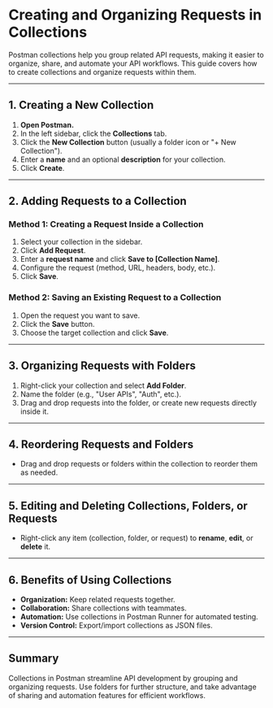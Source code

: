 # Creating and Organizing Requests in Collections

Postman collections help you group related API requests, making it easier to organize, share, and automate your API workflows. This guide covers how to create collections and organize requests within them.

---

## 1. Creating a New Collection

1. **Open Postman.**
2. In the left sidebar, click the **Collections** tab.
3. Click the **New Collection** button (usually a folder icon or "+ New Collection").
4. Enter a **name** and an optional **description** for your collection.
5. Click **Create**.

---

## 2. Adding Requests to a Collection

### Method 1: Creating a Request Inside a Collection

1. Select your collection in the sidebar.
2. Click **Add Request**.
3. Enter a **request name** and click **Save to [Collection Name]**.
4. Configure the request (method, URL, headers, body, etc.).
5. Click **Save**.

### Method 2: Saving an Existing Request to a Collection

1. Open the request you want to save.
2. Click the **Save** button.
3. Choose the target collection and click **Save**.

---

## 3. Organizing Requests with Folders

1. Right-click your collection and select **Add Folder**.
2. Name the folder (e.g., "User APIs", "Auth", etc.).
3. Drag and drop requests into the folder, or create new requests directly inside it.

---

## 4. Reordering Requests and Folders

- Drag and drop requests or folders within the collection to reorder them as needed.

---

## 5. Editing and Deleting Collections, Folders, or Requests

- Right-click any item (collection, folder, or request) to **rename**, **edit**, or **delete** it.

---

## 6. Benefits of Using Collections

- **Organization:** Keep related requests together.
- **Collaboration:** Share collections with teammates.
- **Automation:** Use collections in Postman Runner for automated testing.
- **Version Control:** Export/import collections as JSON files.

---

## Summary

Collections in Postman streamline API development by grouping and organizing requests. Use folders for further structure, and take advantage of sharing and automation features for efficient workflows.
